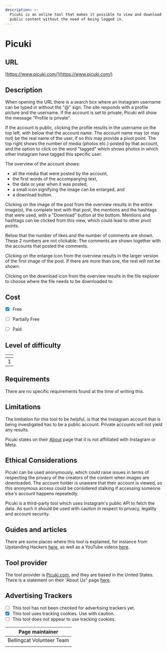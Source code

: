 ```yaml
---
description: >-
  Picuki is an online tool that makes it possible to view and download Instagram
  public content without the need of being logged in.
---
```


# Picuki

## URL

[https://www.picuki.com/](https://www.picuki.com/)

## Description

When opening the URL there is a search box where an Instagram username can be typed in without the "@" sign. The site responds with a profile picture and the username. If the account is set to private, Picuki will show the message "Profile is private".

If the account is public, clicking the profile results in the username on the top left, with below that the account name. The account name may (or may not) be the real name of the user, if so this may provide a pivot point. The top right shows the number of media (photos etc.) posted by that account, and the option to click on the word "tagged" which shows photos in which other Instagram have tagged this specific user.&#x20;

The overview of the account shows:

* all the media that were posted by the account,
* the first words of the accompanying text,
* the date or year when it was posted,
* a small icon signifying the image can be enlarged, and
* a download button.

Clicking on the image of the post from the overview results in the entire image(s), the complete text with that post, the mentions and the hashtags that were used, with a "Download" button at the bottom. Mentions and hashtags can be clicked from this view, which could lead to other pivot points.

Below that the number of likes and the number of comments are shown. These 2 numbers are not clickable. The comments are shown together with the accounts that posted the comments.&#x20;

Clicking on the enlarge icon from the overview results in the larger version of the first image of the post. If there are more than one, the rest will not be shown.&#x20;

Clicking on the download icon from the overview results in the file explorer to choose where the file needs to be downloaded to.&#x20;

## Cost

* [x] Free
* [ ] Partially Free
* [ ] Paid



## Level of difficulty

<table><thead><tr><th data-type="rating" data-max="5"></th></tr></thead><tbody><tr><td>1</td></tr></tbody></table>

## Requirements

There are no specific requirements found at the time of writing this.

## Limitations

The limitation for this tool to be helpful, is that the Instagram account that is being investigated has to be a public account. Private accounts will not yield any results.

Picuki states on their [About](https://www.picuki.com/page/about) page that it is not affililated with Instagram or Meta.

## Ethical Considerations

Picuki can be used anonymously, which could raise issues in terms of respecting the privacy of the creators of the content when images are downloaded. The account holder is unaware that their account is viewed, so this anonymous access could be considered stalking if accessing someone else's account happens repeatedly.

Picuki is a third-party tool which uses Instagram's public API to fetch the data. As such it should be used with caution in respect to privacy, legality and account security.

## Guides and articles

There are some places where this tool is explained, for instance from Upstanding Hackers [here](https://www.upstandinghackers.com/what-is-picuki-and-how-to-use-it-the-ultimate-guide/), as well as a YouTube videos [here](https://www.youtube.com/watch?v=ZMBE7LSPAMY). &#x20;

## Tool provider

The tool provider is [Picuki.com](https://www.picuki.com), and they are based in the United States. There is a statement on their 'About Us" page [here](https://www.picuki.com/page/about).

## Advertising Trackers

* [ ] This tool has not been checked for advertising trackers yet.
* [x] This tool uses tracking cookies. Use with caution.
* [ ] This tool does not appear to use tracking cookies.

| Page maintainer           |
| ------------------------- |
| Bellingcat Volunteer Team |
|                           |
